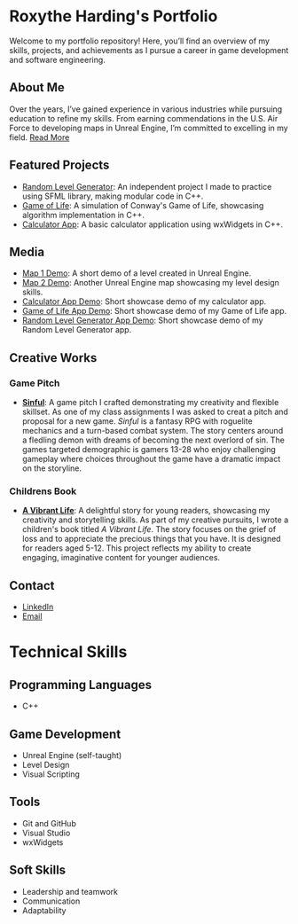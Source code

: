 # Roxythe Harding's Portfolio
Welcome to my portfolio repository! Here, you’ll find an overview of my skills, projects, and achievements as I pursue a career in game development and software engineering.

## About Me
Over the years, I’ve gained experience in various industries while pursuing education to refine my skills. From earning commendations in the U.S. Air Force to developing maps in Unreal Engine, I’m committed to excelling in my field.
[Read More](./About_Me.md)

## Featured Projects
- [Random Level Generator](https://github.com/Roxythe/RandomLevelGenerator): An independent project I made to practice using SFML library, making modular code in C++.
- [Game of Life](https://github.com/Roxythe/GameOfLife): A simulation of Conway's Game of Life, showcasing algorithm implementation in C++.
- [Calculator App](https://github.com/Roxythe/Calculator_App): A basic calculator application using wxWidgets in C++.

## Media
- [Map 1 Demo](https://youtu.be/VP0z5PM8efk): A short demo of a level created in Unreal Engine.
- [Map 2 Demo](https://youtu.be/GQODAAfSKQY): Another Unreal Engine map showcasing my level design skills.
- [Calculator App Demo](https://youtube.com/shorts/52UYw7cDynw?feature=share): Short showcase demo of my calculator app.
- [Game of Life App Demo](https://youtube.com/shorts/NMT-eRCL6Uo?feature=share): Short showcase demo of my Game of Life app.
- [Random Level Generator App Demo](https://youtu.be/iyXms6ZvKIk): Short showcase demo of my Random Level Generator app.

## Creative Works

### Game Pitch
- **[Sinful](https://drive.google.com/file/d/1vynmTaQE3kLal942TclcBb1cu3SBnk-d/view?usp=sharing)**: A game pitch I crafted demonstrating my creativity and flexible skillset.
As one of my class assignments I was asked to creat a pitch and proposal for a new game. *Sinful* is a fantasy RPG with roguelite mechanics and a turn-based combat system. The story centers around a fledling demon with dreams of becoming the next overlord of sin. The games targeted demographic is gamers 13-28 who enjoy challenging gameplay where choices throughout the game have a dramatic impact on the storyline.

### Childrens Book
- **[A Vibrant Life](https://drive.google.com/file/d/1iqhhlrDHMhrJuUQo3DLyqb9Sb14Js99V/view?usp=sharing)**: A delightful story for young readers, showcasing my creativity and storytelling skills.
As part of my creative pursuits, I wrote a children's book titled *A Vibrant Life*. The story focuses on the grief of loss and to appreciate the precious things that you have. It is designed for readers aged 5-12. This project reflects my ability to create engaging, imaginative content for younger audiences.

## Contact
- [LinkedIn](https://www.linkedin.com/in/roxythe-harding/)
- [Email](mailto:roxythelharding@gmail.com)

# Technical Skills

## Programming Languages
- C++

## Game Development
- Unreal Engine (self-taught)
- Level Design
- Visual Scripting

## Tools
- Git and GitHub
- Visual Studio
- wxWidgets

## Soft Skills
- Leadership and teamwork
- Communication
- Adaptability
